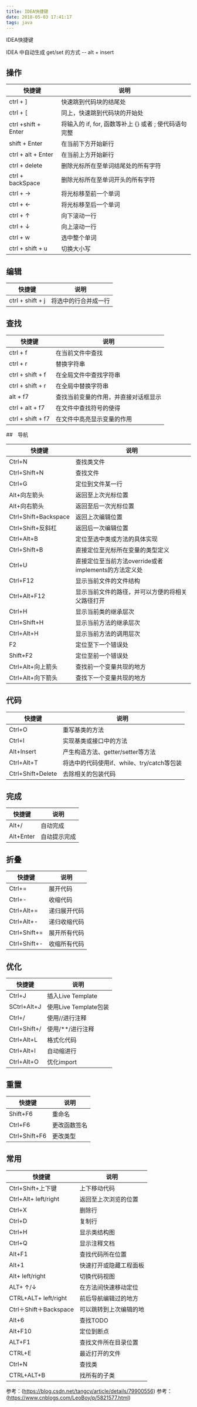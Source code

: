 ```yaml
---
title: IDEA快捷键
date: 2018-05-03 17:41:17
tags: java 
---
```

IDEA快捷键
<!-- more -->

IDEA 中自动生成 get/set 的方式 -- alt + insert 

## 操作

快捷键|说明
-|-
ctrl + ]|快速跳到代码块的结尾处
ctrl + [|同上，快速跳到代码块的开始处
ctrl +shift + Enter|将输入的 if, for, 函数等补上 {} 或者 ; 使代码语句完整
shift + Enter|在当前下方开始新行
ctrl + alt + Enter|在当前上方开始新行
ctrl + delete|删除光标所在至单词结尾处的所有字符
ctrl + backSpace|删除光标所在至单词开头的所有字符
ctrl + →|将光标移至前一个单词
ctrl + ←|将光标移至后一个单词
ctrl + ↑|向下滚动一行
ctrl + ↓|向上滚动一行
ctrl + w|选中整个单词
ctrl + shift + u|切换大小写

## 编辑

快捷键|说明
-|-
ctrl + shift + j|将选中的行合并成一行

## 查找

快捷键|说明
-|-
ctrl + f|在当前文件中查找
ctrl + r|替换字符串
ctrl + shift + f|在全局文件中查找字符串
ctrl + shift + r|在全局中替换字符串
alt + f7|查找当前变量的作用，并直接对话框显示
ctrl + alt + f7|在文件中查找符号的使得
ctrl + shift + f7|在文件中高亮显示变量的作用

##　导航

快捷键|说明
-|-
Ctrl+N|查找类文件
Ctrl+Shift+N|查找文件
Ctrl+G|定位到文件某一行
Alt+向左箭头|返回至上次光标位置
Alt+向右箭头|返回至后一次光标位置
Ctrl+Shift+Backspace|返回上次编辑位置
Ctrl+Shift+反斜杠|返回后一次编辑位置
Ctrl+Alt+B|定位至选中类或方法的具体实现
Ctrl+Shift+B|直接定位至光标所在变量的类型定义
Ctrl+U|直接定位至当前方法override或者implements的方法定义处
Ctrl+F12|显示当前文件的文件结构
Ctrl+Alt+F12|显示当前文件的路径，并可以方便的将相关父路径打开
Ctrl+H|显示当前类的继承层次
Ctrl+Shift+H|显示当前方法的继承层次
Ctrl+Alt+H|显示当前方法的调用层次
F2|定位至下一个错误处
Shift+F2|定位至前一个错误处
Ctrl+Alt+向上箭头|查找前一个变量共现的地方
Ctrl+Alt+向下箭头|查找下一个变量共现的地方


## 代码

快捷键|说明
-|-
Ctrl+O|重写基类的方法
Ctrl+I|实现基类或接口中的方法
Alt+Insert|产生构造方法、getter/setter等方法
Ctrl+Alt+T|将选中的代码使用if、while、try/catch等包装
Ctrl+Shift+Delete|去除相关的包装代码

## 完成

快捷键|说明
-|-
Alt+/|自动完成
Alt+Enter|自动提示完成



## 折叠

快捷键|说明
-|-
Ctrl+=|展开代码
Ctrl+-|收缩代码
Ctrl+Alt+=|递归展开代码
Ctrl+Alt+-|递归收缩代码
Ctrl+Shift+=|展开所有代码
Ctrl+Shift+-|收缩所有代码

## 优化

快捷键|说明
-|-
Ctrl+J|插入Live Template
SCtrl+Alt+J|使用Live Template包装
Ctrl+/|使用//进行注释
Ctrl+Shift+/|使用/**/进行注释
Ctrl+Alt+L|格式化代码
Ctrl+Alt+I|自动缩进行
Ctrl+Alt+O|优化import

## 重置

快捷键|说明
-|-
Shift+F6|重命名
Ctrl+F6|更改函数签名
Ctrl+Shift+F6|更改类型


## 常用

快捷键|说明
-|-
Ctrl+Shift+上下键|上下移动代码 
Ctrl+Alt+ left/right|返回至上次浏览的位置 
Ctrl+X|删除行 
Ctrl+D|复制行 
Ctrl+H|显示类结构图 
Ctrl+Q|显示注释文档 
Alt+F1|查找代码所在位置 
Alt+1|快速打开或隐藏工程面板 
Alt+ left/right|切换代码视图 
ALT+ ↑/↓|在方法间快速移动定位  
CTRL+ALT+ left/right|前后导航编辑过的地方 
Ctrl＋Shift＋Backspace|可以跳转到上次编辑的地 
Alt+6|查找TODO 
Alt+F10|定位到断点 
ALT+F1|查找文件所在目录位置  
CTRL+E|最近打开的文件  
Ctrl+N|查找类
CTRL+ALT+B|找所有的子类  



参考：(https://blog.csdn.net/tangcv/article/details/79900556)
参考：(https://www.cnblogs.com/LeoBoy/p/5821577.html)


